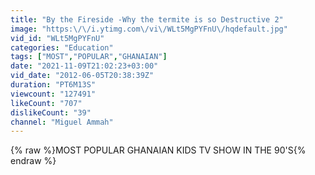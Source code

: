```yaml
---
title: "By the Fireside -Why the termite is so Destructive 2"
image: "https:\/\/i.ytimg.com\/vi\/WLt5MgPYFnU\/hqdefault.jpg"
vid_id: "WLt5MgPYFnU"
categories: "Education"
tags: ["MOST","POPULAR","GHANAIAN"]
date: "2021-11-09T21:02:23+03:00"
vid_date: "2012-06-05T20:38:39Z"
duration: "PT6M13S"
viewcount: "127491"
likeCount: "707"
dislikeCount: "39"
channel: "Miguel Ammah"
---
```

{% raw %}MOST POPULAR GHANAIAN KIDS TV SHOW IN THE 90'S{% endraw %}
